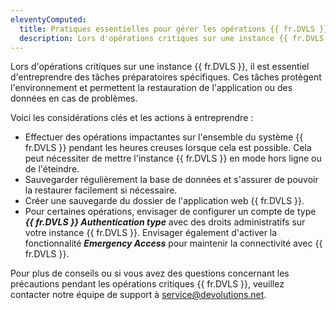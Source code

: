 ```yaml
---
eleventyComputed:
  title: Pratiques essentielles pour gérer les opérations {{ fr.DVLS }}
  description: Lors d'opérations critiques sur une instance {{ fr.DVLS }}, il est essentiel d'entreprendre des tâches préparatoires spécifiques.
---
```

Lors d'opérations critiques sur une instance {{ fr.DVLS }}, il est essentiel d'entreprendre des tâches préparatoires spécifiques. Ces tâches protègent l'environnement et permettent la restauration de l'application ou des données en cas de problèmes.

Voici les considérations clés et les actions à entreprendre :

* Effectuer des opérations impactantes sur l'ensemble du système {{ fr.DVLS }} pendant les heures creuses lorsque cela est possible. Cela peut nécessiter de mettre l'instance {{ fr.DVLS }} en mode hors ligne ou de l'éteindre.
* Sauvegarder régulièrement la base de données et s'assurer de pouvoir la restaurer facilement si nécessaire.
* Créer une sauvegarde du dossier de l'application web {{ fr.DVLS }}.
* Pour certaines opérations, envisager de configurer un compte de type ***{{ fr.DVLS }} Authentication type*** avec des droits administratifs sur votre instance {{ fr.DVLS }}. Envisager également d'activer la fonctionnalité ***Emergency Access*** pour maintenir la connectivité avec {{ fr.DVLS }}.

Pour plus de conseils ou si vous avez des questions concernant les précautions pendant les opérations critiques {{ fr.DVLS }}, veuillez contacter notre équipe de support à [service@devolutions.net](service@devolutions.net).
